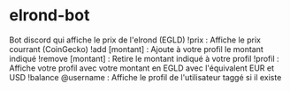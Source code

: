 # elrond-bot
Bot discord qui affiche le prix de l'elrond (EGLD)
!prix : Affiche le prix courrant (CoinGecko)
!add [montant] : Ajoute à votre profil le montant indiqué
!remove [montant] : Retire le montant indiqué à votre profil
!profil : Affiche votre profil avec votre montant en EGLD avec l'équivalent EUR et USD
!balance @username : Affiche le profil de l'utilisateur taggé si il existe
